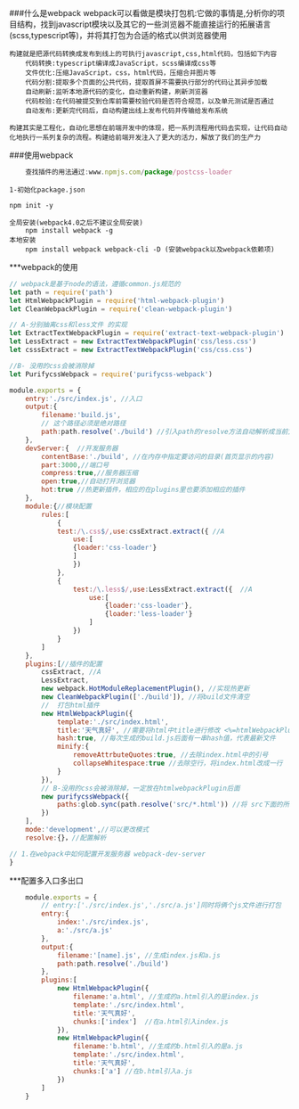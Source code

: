 ###什么是webpack
    webpack可以看做是模块打包机:它做的事情是,分析你的项目结构，找到javascript模块以及其它的一些浏览器不能直接运行的拓展语言(scss,typescript等)，并将其打包为合适的格式以供浏览器使用

    构建就是把源代码转换成发布到线上的可执行javascript,css,html代码，包括如下内容
        代码转换:typescript编译成JavaScript，scss编译成css等
        文件优化:压缩JavaScript，css，html代码，压缩合并图片等
        代码分割:提取多个页面的公共代码，提取首屏不需要执行部分的代码让其异步加载
        自动刷新:监听本地源代码的变化，自动重新构建，刷新浏览器
        代码校验:在代码被提交到仓库前需要校验代码是否符合规范，以及单元测试是否通过
        自动发布:更新完代码后，自动构建出线上发布代码并传输给发布系统

    构建其实是工程化，自动化思想在前端开发中的体现，把一系列流程用代码去实现，让代码自动化地执行一系列复杂的流程。构建给前端开发注入了更大的活力，解放了我们的生产力


###使用webpack
```js
    查找插件的用法通过:www.npmjs.com/package/postcss-loader 
```
    1-初始化package.json
```
npm init -y
```
    全局安装(webpack4.0之后不建议全局安装)
        npm install webpack -g
    本地安装
        npm install webpack webpack-cli -D (安装webpack以及webpack依赖项)


***webpack的使用
```js
// webpack是基于node的语法，遵循common.js规范的
let path = require('path')
let HtmlWebpackPlugin = require('html-webpack-plugin')
let CleanWebpackPlugin = require('clean-webpack-plugin')

// A-分别抽离css和less文件 的实现
let ExtractTextWebpackPlugin = require('extract-text-webpack-plugin')
let LessExtract = new ExtractTextWebpackPlugin('css/less.css')
let csssExtract = new ExtractTextWebpackPlugin('css/css.css')

//B- 没用的css会被消除掉
let PurifycssWebpack = require('purifycss-webpack')

module.exports = {
    entry:'./src/index.js', //入口
    output:{
        filename:'build.js',
        // 这个路径必须是绝对路径
        path:path.resolve('./build') //引入path的resolve方法自动解析成当前文件的绝对路径，运行生成build文件夹，同时build.js在build文件内部
    },
    devServer:{  //开发服务器
        contentBase:'./build', //在内存中指定要访问的目录(首页显示的内容)
        part:3000,//端口号
        compress:true,//服务器压缩
        open:true,//自动打开浏览器
        hot:true //热更新插件，相应的在plugins里也要添加相应的插件
    },
    module:{//模块配置
        rules:[
            {
            test:/\.css$/,use:cssExtract.extract({ //A
                use:[
                {loader:'css-loader'}
                ]
                })
            },
            {
                test:/\.less$/,use:LessExtract.extract({  //A
                    use:[
                        {loader:'css-loader'},
                        {loader:'less-loader'}
                    ]
                })
            }
        ]
    },
    plugins:[//插件的配置
        cssExtract, //A
        LessExtract,
        new webpack.HotModuleReplacementPlugin(), //实现热更新
        new CleanWebpackPlugin(['./build']), //将build文件清空
        //  打包html插件
        new HtmlWebpackPlugin({
            template:'./src/index.html',
            title:'天气真好', //需要将html中title进行修改 <%=htmlWebpackPlugin.option.title%>即可将html中的title值换成天气真好
            hash:true, //每次生成的build.js后面有一串hash值，代表最新文件
            minify:{
                removeAttrbuteQuotes:true, //去除index.html中的引号
                collapseWhitespace:true //去除空行，将index.html改成一行
            }
        }),
        // B-没用的css会被消除掉，一定放在htmlwebpackPlugin后面
        new purifycssWebpack({
            paths:glob.sync(path.resolve('src/*.html')) //将 src下面的所有的html用不到的css样式进行删除
        })
    ],
    mode:'development',//可以更改模式 
    resolve:{}，//配置解析

// 1.在webpack中如何配置开发服务器 webpack-dev-server
}
```

***配置多入口多出口
```js
    module.exports = {
        // entry:['./src/index.js','./src/a.js']同时将俩个js文件进行打包
        entry:{
            index:'./src/index.js',
            a:'./src/a.js'
        },
        output:{
            filename:'[name].js', //生成index.js和a.js
            path:path.resolve('./build')
        },
        plugins:[
            new HtmlWebpackPlugin({
                filename:'a.html', //生成的a.html引入的是index.js
                template:'./src/index.html',
                title:'天气真好',
                chunks:['index']  //在a.html引入index.js
            }),
            new HtmlWebpackPlugin({
                filename:'b.html', //生成的b.html引入的是a.js
                template:'./src/index.html',
                title:'天气真好',
                chunks:['a'] //在b.html引入a.js
            })
        ]
    }
```
    